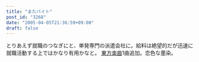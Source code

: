 ```yaml
---
title: "またバイト"
post_id: "3268"
date: "2005-04-05T21:36:59+09:00"
draft: false
---
```



とりあえず就職のつなぎにと、単発専門の派遣会社に。給料は絶望的だが迅速に就職活動する上ではかなり有用かなと。 [東方楽曲](/3267)1曲追加。恋色な墨染。

